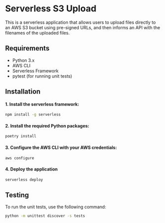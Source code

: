 # Serverless S3 Upload

This is a serverless application that allows users to upload files directly to an AWS S3 bucket using pre-signed URLs, and then informs an API with the filenames of the uploaded files.

## Requirements
- Python 3.x
- AWS CLI
- Serverless Framework
- pytest (for running unit tests)

## Installation

#### 1. Install the serverless framework:
```bash
npm install -g serverless
```

#### 2. Install the required Python packages:
```bash
poetry install
```

#### 3. Configure the AWS CLI with your AWS credentials:
```bash
aws configure
```

#### 4. Deploy the application
```bash
serverless deploy
```

## Testing
To run the unit tests, use the following command:
```bash
python -m unittest discover -s tests
```
